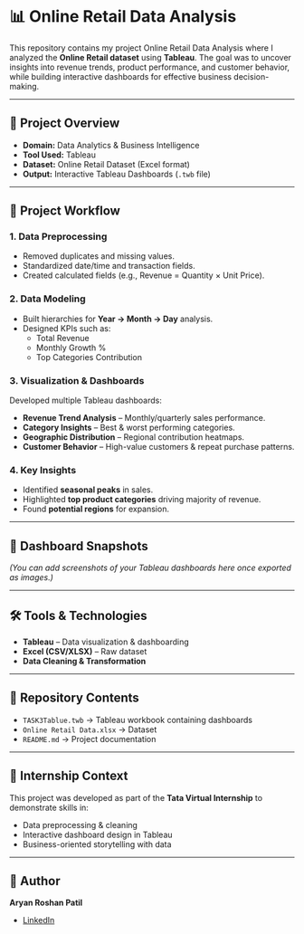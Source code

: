 # 📊 Online Retail Data Analysis

This repository contains my project Online Retail Data Analysis where I analyzed the **Online Retail dataset** using **Tableau**. The goal was to uncover insights into revenue trends, product performance, and customer behavior, while building interactive dashboards for effective business decision-making.  

---

## 📂 Project Overview  
- **Domain:** Data Analytics & Business Intelligence  
- **Tool Used:** Tableau  
- **Dataset:** Online Retail Dataset (Excel format)  
- **Output:** Interactive Tableau Dashboards (`.twb` file)  

---

## 🔧 Project Workflow  

### 1. Data Preprocessing  
- Removed duplicates and missing values.  
- Standardized date/time and transaction fields.  
- Created calculated fields (e.g., Revenue = Quantity × Unit Price).  

### 2. Data Modeling  
- Built hierarchies for **Year → Month → Day** analysis.  
- Designed KPIs such as:  
  - Total Revenue  
  - Monthly Growth %  
  - Top Categories Contribution  

### 3. Visualization & Dashboards  
Developed multiple Tableau dashboards:  
- **Revenue Trend Analysis** – Monthly/quarterly sales performance.  
- **Category Insights** – Best & worst performing categories.  
- **Geographic Distribution** – Regional contribution heatmaps.  
- **Customer Behavior** – High-value customers & repeat purchase patterns.  

### 4. Key Insights  
- Identified **seasonal peaks** in sales.  
- Highlighted **top product categories** driving majority of revenue.  
- Found **potential regions** for expansion.  

---

## 📸 Dashboard Snapshots  
*(You can add screenshots of your Tableau dashboards here once exported as images.)*  

---

## 🛠️ Tools & Technologies  
- **Tableau** – Data visualization & dashboarding  
- **Excel (CSV/XLSX)** – Raw dataset  
- **Data Cleaning & Transformation**  

---

## 📁 Repository Contents  
- `TASK3Tablue.twb` → Tableau workbook containing dashboards  
- `Online Retail Data.xlsx` → Dataset  
- `README.md` → Project documentation  

---

## 📌 Internship Context  
This project was developed as part of the **Tata Virtual Internship** to demonstrate skills in:  
- Data preprocessing & cleaning  
- Interactive dashboard design in Tableau  
- Business-oriented storytelling with data  

---

## 👤 Author  
**Aryan Roshan Patil**    
- [LinkedIn](https://www.linkedin.com/in/aryan-patil-245717286/)  
